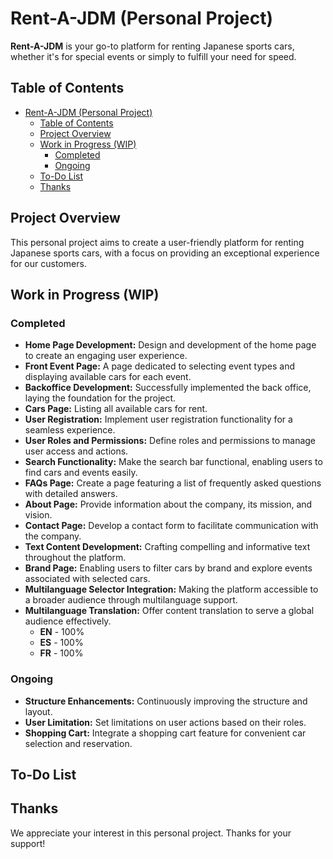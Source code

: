# Rent-A-JDM (Personal Project)

**Rent-A-JDM** is your go-to platform for renting Japanese sports cars, whether it's for special events or simply to fulfill your need for speed.

## Table of Contents
- [Rent-A-JDM (Personal Project)](#rent-a-jdm-personal-project)
  - [Table of Contents](#table-of-contents)
  - [Project Overview](#project-overview)
  - [Work in Progress (WIP)](#work-in-progress-wip)
    - [Completed](#completed)
    - [Ongoing](#ongoing)
  - [To-Do List](#to-do-list)
  - [Thanks](#thanks)

## Project Overview

This personal project aims to create a user-friendly platform for renting Japanese sports cars, with a focus on providing an exceptional experience for our customers.

## Work in Progress (WIP)

### Completed
- **Home Page Development:** Design and development of the home page to create an engaging user experience.
- **Front Event Page:** A page dedicated to selecting event types and displaying available cars for each event.
- **Backoffice Development:** Successfully implemented the back office, laying the foundation for the project.
- **Cars Page:** Listing all available cars for rent.
- **User Registration:** Implement user registration functionality for a seamless experience.
- **User Roles and Permissions:** Define roles and permissions to manage user access and actions.
- **Search Functionality:** Make the search bar functional, enabling users to find cars and events easily.  
- **FAQs Page:** Create a page featuring a list of frequently asked questions with detailed answers.
- **About Page:** Provide information about the company, its mission, and vision.  
- **Contact Page:** Develop a contact form to facilitate communication with the company.
- **Text Content Development:** Crafting compelling and informative text throughout the platform. 
- **Brand Page:** Enabling users to filter cars by brand and explore events associated with selected cars.
- **Multilanguage Selector Integration:** Making the platform accessible to a broader audience through multilanguage support. 
- **Multilanguage Translation:** Offer content translation to serve a global audience effectively.
    - **EN** - 100%
    - **ES** - 100%
    - **FR** - 100% 

### Ongoing
- **Structure Enhancements:** Continuously improving the structure and layout.
- **User Limitation:** Set limitations on user actions based on their roles.
- **Shopping Cart:** Integrate a shopping cart feature for convenient car selection and reservation.

## To-Do List



## Thanks

We appreciate your interest in this personal project. Thanks for your support!
